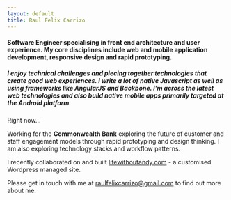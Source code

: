 ```yaml
---
layout: default
title: Raul Felix Carrizo
---
```


#### Software Engineer specialising in front end architecture and user experience. My core disciplines include web and mobile application development, responsive design and rapid prototyping.

##### I enjoy technical challenges and piecing together technologies that create good web experiences. I write a lot of native Javascript as well as using frameworks like AngularJS and Backbone. I’m across the latest web technologies and also build native mobile apps primarily targeted at the Android platform.

Right now... 

Working for the **Commonwealth Bank** exploring the future of customer and staff engagement models through rapid prototyping and design thinking. I am also exploring technology stacks and workflow patterns.

I recently collaborated on and built [lifewithoutandy.com](http://lifewithoutandy.com) - a customised Wordpress managed site.

Please get in touch with me at [raulfelixcarrizo@gmail.com](mailto:raulfelixcarrizo@gmail.com) to find out more about me.